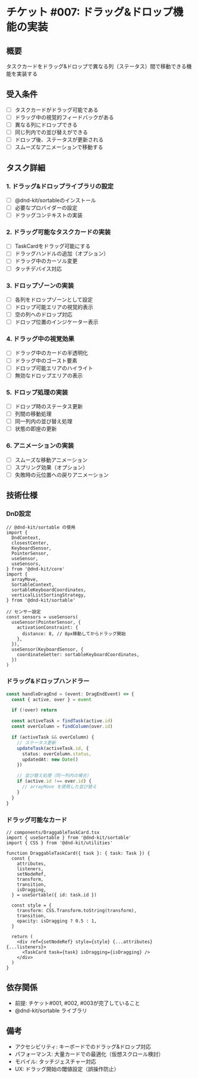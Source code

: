 # チケット #007: ドラッグ&ドロップ機能の実装

## 概要
タスクカードをドラッグ&ドロップで異なる列（ステータス）間で移動できる機能を実装する

## 受入条件
- [ ] タスクカードがドラッグ可能である
- [ ] ドラッグ中の視覚的フィードバックがある
- [ ] 異なる列にドロップできる
- [ ] 同じ列内での並び替えができる
- [ ] ドロップ後、ステータスが更新される
- [ ] スムーズなアニメーションで移動する

## タスク詳細

### 1. ドラッグ&ドロップライブラリの設定
- [ ] @dnd-kit/sortableのインストール
- [ ] 必要なプロバイダーの設定
- [ ] ドラッグコンテキストの実装

### 2. ドラッグ可能なタスクカードの実装
- [ ] TaskCardをドラッグ可能にする
- [ ] ドラッグハンドルの追加（オプション）
- [ ] ドラッグ中のカーソル変更
- [ ] タッチデバイス対応

### 3. ドロップゾーンの実装
- [ ] 各列をドロップゾーンとして設定
- [ ] ドロップ可能エリアの視覚的表示
- [ ] 空の列へのドロップ対応
- [ ] ドロップ位置のインジケーター表示

### 4. ドラッグ中の視覚効果
- [ ] ドラッグ中のカードの半透明化
- [ ] ドラッグ中のゴースト要素
- [ ] ドロップ可能エリアのハイライト
- [ ] 無効なドロップエリアの表示

### 5. ドロップ処理の実装
- [ ] ドロップ時のステータス更新
- [ ] 列間の移動処理
- [ ] 同一列内の並び替え処理
- [ ] 状態の即座の更新

### 6. アニメーションの実装
- [ ] スムーズな移動アニメーション
- [ ] スプリング効果（オプション）
- [ ] 失敗時の元位置への戻りアニメーション

## 技術仕様

### DnD設定
```tsx
// @dnd-kit/sortable の使用
import {
  DndContext,
  closestCenter,
  KeyboardSensor,
  PointerSensor,
  useSensor,
  useSensors,
} from '@dnd-kit/core'
import {
  arrayMove,
  SortableContext,
  sortableKeyboardCoordinates,
  verticalListSortingStrategy,
} from '@dnd-kit/sortable'

// センサー設定
const sensors = useSensors(
  useSensor(PointerSensor, {
    activationConstraint: {
      distance: 8, // 8px移動してからドラッグ開始
    },
  }),
  useSensor(KeyboardSensor, {
    coordinateGetter: sortableKeyboardCoordinates,
  })
)
```

### ドラッグ&ドロップハンドラー
```typescript
const handleDragEnd = (event: DragEndEvent) => {
  const { active, over } = event

  if (!over) return

  const activeTask = findTask(active.id)
  const overColumn = findColumn(over.id)

  if (activeTask && overColumn) {
    // ステータス更新
    updateTask(activeTask.id, { 
      status: overColumn.status,
      updatedAt: new Date()
    })

    // 並び替え処理（同一列内の場合）
    if (active.id !== over.id) {
      // arrayMove を使用した並び替え
    }
  }
}
```

### ドラッグ可能なカード
```tsx
// components/DraggableTaskCard.tsx
import { useSortable } from '@dnd-kit/sortable'
import { CSS } from '@dnd-kit/utilities'

function DraggableTaskCard({ task }: { task: Task }) {
  const {
    attributes,
    listeners,
    setNodeRef,
    transform,
    transition,
    isDragging,
  } = useSortable({ id: task.id })

  const style = {
    transform: CSS.Transform.toString(transform),
    transition,
    opacity: isDragging ? 0.5 : 1,
  }

  return (
    <div ref={setNodeRef} style={style} {...attributes} {...listeners}>
      <TaskCard task={task} isDragging={isDragging} />
    </div>
  )
}
```

## 依存関係
- 前提: チケット#001, #002, #003が完了していること
- @dnd-kit/sortable ライブラリ

## 備考
- アクセシビリティ: キーボードでのドラッグ&ドロップ対応
- パフォーマンス: 大量カードでの最適化（仮想スクロール検討）
- モバイル: タッチジェスチャー対応
- UX: ドラッグ開始の閾値設定（誤操作防止）